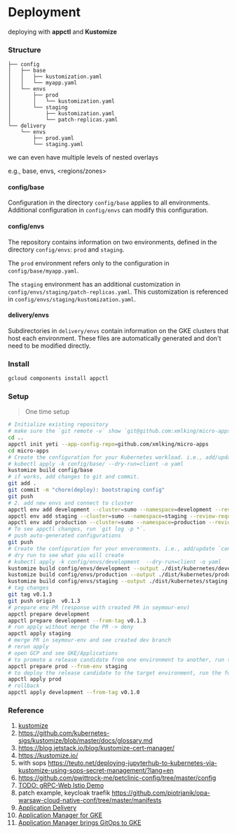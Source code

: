 # Deployment

deploying with **appctl** and **Kustomize**

### Structure


```
├── config
│   ├── base
│   │   ├── kustomization.yaml
│   │   └── myapp.yaml
│   └── envs
│       ├── prod
│       │   └── kustomization.yaml
│       └── staging
│           ├── kustomization.yaml
│           └── patch-replicas.yaml
└── delivery
    └── envs
        ├── prod.yaml
        └── staging.yaml
```

we can even have multiple levels of nested overlays

e.g., base, envs, <regions/zones>

#### config/base

  Configuration in the directory `config/base` applies to all environments. Additional configuration in `config/envs` can modify this configuration.

#### config/envs

  The repository contains information on two environments, defined in the directory `config/envs`: `prod` and `staging`.

  The `prod` environment refers only to the configuration in `config/base/myapp.yaml`.

  The `staging` environment has an additional customization in `config/envs/staging/patch-replicas.yaml`. This customization is referenced in `config/envs/staging/kustomization.yaml`.

#### delivery/envs

  Subdirectories in `delivery/envs` contain information on the GKE clusters that host each environment. These files are automatically generated and don't need to be modified directly.

### Install

```bash
gcloud components install appctl
```

### Setup

> One time setup

```bash
# Initialize existing repository
# make sure the `git remote -v` show `git@github.com:xmlking/micro-apps.git`
cd ..
appctl init yeti --app-config-repo=github.com/xmlking/micro-apps
cd micro-apps
# Create the configuration for your Kubernetes workload. i.e., add/update `config/base`, then test:
# kubectl apply -k config/base/ --dry-run=client -o yaml
kustomize build config/base
# if works, add changes to git and commit.
git add .
git commit -m "chore(deploy): bootstraping config"
git push
# 2. add new envs and connect to cluster
appctl env add development --cluster=sumo --namespace=development --review-required=false
appctl env add staging --cluster=sumo --namespace=staging --review-required=false
appctl env add production --cluster=sumo --namespace=production --review-required=true
# To see appctl changes, run `git log -p *`.
# push auto-generated configurations
git push
# Create the configuration for your enveronments. i.e., add/update `config/envs`, then test, push code.
# dry run to see what you will create
# kubectl apply -k config/envs/development  --dry-run=client -o yaml
kustomize build config/envs/development --output ./dist/kubernetes/development
kustomize build config/envs/production --output ./dist/kubernetes/production
kustomize build config/envs/staging --output ./dist/kubernetes/staging
# tag changes
git tag v0.1.3
git push origin  v0.1.3
# prepare env PR (response with created PR in seymour-env)
appctl prepare development
appctl prepare development --from-tag v0.1.3
# run apply without merge the PR -> deny
appctl apply staging
# merge PR in seymour-env and see created dev branch
# rerun apply
# open GCP and see GKE/Applications
# to promote a release candidate from one environment to another, run the following command:
appctl prepare prod --from-env staging
# to deploy the release candidate to the target environment, run the following command:
appctl apply prod
# rollback
appctl apply development --from-tag v0.1.0
```

### Reference

1. [kustomize](https://kubectl.docs.kubernetes.io/pages/examples/kustomize.html)
1. <https://github.com/kubernetes-sigs/kustomize/blob/master/docs/glossary.md>
1. <https://blog.jetstack.io/blog/kustomize-cert-manager/>
1. <https://kustomize.io/>
1. with sops <https://teuto.net/deploying-jupyterhub-to-kubernetes-via-kustomize-using-sops-secret-management/?lang=en>
1. <https://github.com/pwittrock-me/petclinic-config/tree/master/config>
1. [TODO: gRPC-Web Istio Demo](https://github.com/venilnoronha/grpc-web-istio-demo)
1. patch example, keycloak traefik <https://github.com/piotrjanik/opa-warsaw-cloud-native-conf/tree/master/manifests>
1. [Application Delivery](https://cloud.google.com/kubernetes-engine/docs/concepts/add-on/application-delivery)
1. [Application Manager for GKE](https://cloud.google.com/blog/products/containers-kubernetes/announcing-application-manager-for-google-kubernetes-engine)
1. [Application Manager brings GitOps to GKE](https://www.youtube.com/watch?v=r5_xYtbZPfc)
